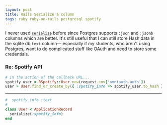 ```yaml
---
layout: post
title: Rails Serialize a column
tags: ruby ruby-on-rails postgresql spotify
---
```


I never used [`serialize`](https://apidock.com/rails/ActiveRecord/Base/serialize/class) before since Postgres supports `:json` and `:jsonb` columns which are better. It's still useful that I can still store Hash data in the sqlite db `text` column— especially if my students, who aren't using Postgres, want to do complicated stuff like OAuth and need to store some credentials.

### Re: Spotify API

```ruby
# in the action of the callback URL...
spotify_user = RSpotify::User.new(request.env['omniauth.auth'])
user = User.find_or_create_by({ :spotify_info => spotify_user.to_hash })
```
---
```ruby
#  spotify_info :text
#
class User < ApplicationRecord
  serialize(:spotify_info)
end
```

